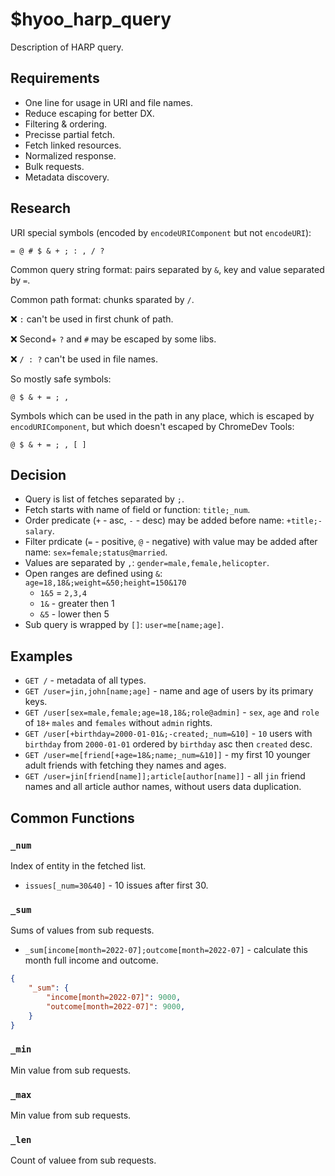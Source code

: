 # $hyoo_harp_query

Description of HARP query.

## Requirements

- One line for usage in URI and file names.
- Reduce escaping for better DX.
- Filtering & ordering.
- Precisse partial fetch.
- Fetch linked resources.
- Normalized response.
- Bulk requests.
- Metadata discovery.

## Research

URI special symbols (encoded by `encodeURIComponent` but not `encodeURI`):

	= @ # $ & + ; : , / ?

Common query string format: pairs separated by `&`, key and value separated by `=`.

Common path format: chunks sparated by `/`.

❌ `:` can't be used in first chunk of path.

❌ Second+ `?` and `#` may be escaped by some libs.

❌ `/ : ?` can't be used in file names.

So mostly safe symbols:

	@ $ & + = ; ,

Symbols which can be used in the path in any place, which is escaped by `encodURIComponent`, but which doesn't escaped by ChromeDev Tools:

	@ $ & + = ; , [ ]

## Decision

- Query is list of fetches separated by `;`.
- Fetch starts with name of field or function: `title;_num`.
- Order predicate (`+` - asc, `-` - desc) may be added before name: `+title;-salary`.
- Filter prdicate (`=` - positive, `@` - negative) with value may be added after name: `sex=female;status@married`.
- Values are separated by `,`: `gender=male,female,helicopter`.
- Open ranges are defined using `&`: `age=18,18&;weight=&50;height=150&170`
  - `1&5` = `2,3,4`
  - `1&` - greater then 1
  - `&5` - lower then 5
- Sub query is wrapped by `[]`: `user=me[name;age]`.

## Examples

- `GET /` - metadata of all types.
- `GET /user=jin,john[name;age]` - name and age of users by its primary keys.
- `GET /user[sex=male,female;age=18,18&;role@admin]` - `sex`, `age` and `role` of `18+` `males` and `females` without `admin` rights.
- `GET /user[+birthday=2000-01-01&;-created;_num=&10]` - `10` users with `birthday` from `2000-01-01` ordered by `birthday` asc then `created` desc.
- `GET /user=me[friend[+age=18&;name;_num=&10]]` - my first 10 younger adult friends with fetching they names and ages.
- `GET /user=jin[friend[name]];article[author[name]]` - all `jin` friend names and all article author names, without users data duplication.

## Common Functions

### `_num`

Index of entity in the fetched list.

- `issues[_num=30&40]` - 10 issues after first 30.

### `_sum`

Sums of values from sub requests.

- `_sum[income[month=2022-07];outcome[month=2022-07]` - calculate this month full income and outcome.

```json
{
	"_sum": {
		"income[month=2022-07]": 9000,
		"outcome[month=2022-07]": 9000,
	}
}
```

### `_min`

Min value from sub requests.

### `_max`

Min value from sub requests.

### `_len`

Count of valuee from sub requests.
